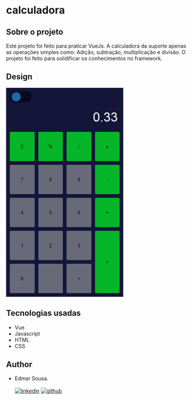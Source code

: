 # calculadora 

## Sobre o projeto
Este projeto foi feito para praticar VueJs. A calculadora da suporte apenas as operações simples como:
Adição, subtração, multiplicação e divisão. O projeto foi feito para solidificar os conhecimentos no framework.

## Design
![design do app](https://github.com/Edmar-Sousa/calculate/blob/master/img.png)

## Tecnologias usadas
- Vue
- Javascript
- HTML
- CSS


## Author
- Edmar Sousa. <br><br>
[![linkedin](https://img.shields.io/badge/LinkedIn-0077B5?style=for-the-badge&logo=linkedin&logoColor=white)](https://www.linkedin.com/in/edmar-sousa-9666b0201/)
[![github](https://img.shields.io/badge/GitHub-100000?style=for-the-badge&logo=github&logoColor=white)](https://github.com/Edmar-Sousa)
